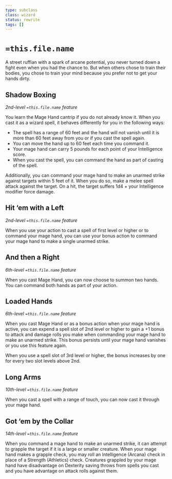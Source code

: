 ```yaml
---
type: subclass 
class: wizard
status: rewrite
tags: []
---
```

# `=this.file.name`

A street ruffian with a spark of arcane potential, you never turned down a fight even when you had the chance to. But when others chose to train their bodies, you chose to train your mind because you prefer not to get your hands dirty.

## Shadow Boxing
*2nd-level `=this.file.name` feature*

You learn the Mage Hand cantrip if you do not already know it. When you cast it as a wizard spell, it behaves differently for you in the following ways:
* The spell has a range of 60 feet and the hand will not vanish until it is more than 60 feet away from you or if you cast the spell again.
* You can move the hand up to 60 feet each time you command it.
* Your mage hand can carry 5 pounds for each point of your Intelligence score.
* When you cast the spell, you can command the hand as part of casting of the spell.

Additionally, you can command your mage hand to make an unarmed strike against targets within 5 feet of it. When you do so, make a melee spell attack against the target. On a hit, the target suffers 1d4 + your Intelligence modifier force damage.

## Hit ‘em with a Left
*2nd-level `=this.file.name` feature*

When you use your action to cast a spell of first level or higher or to command your mage hand, you can use your bonus action to command your mage hand to make a single unarmed strike.

## And then a Right
*6th-level `=this.file.name` feature*

When you cast Mage Hand, you can now choose to summon two hands. You can command both hands as part of your action.

## Loaded Hands
*6th-level `=this.file.name` feature*

When you cast Mage Hand or as a bonus action when your mage hand is active, you can expend a spell slot of 2nd level or higher to gain a +1 bonus to attack and damage rolls you make when commanding your mage hand to make an unarmed strike. This bonus persists until your mage hand vanishes or you use this feature again.

When you use a spell slot of 3rd level or higher, the bonus increases by one for every two slot levels above 2nd. 

## Long Arms
*10th-level `=this.file.name` feature*

When you cast a spell with a range of touch, you can now cast it through your mage hand.

## Got ‘em by the Collar
*14th-level `=this.file.name` feature*

When you command a mage hand to make an unarmed strike, it can attempt to grapple the target if it is a large or smaller creature. When your mage hand makes a grapple check, you may roll an Intelligence (Arcana) check in place of a Strength (Athletics) check. Creatures grappled by your mage hand have disadvantage on Dexterity saving throws from spells you cast and you have advantage on attack rolls against them.


